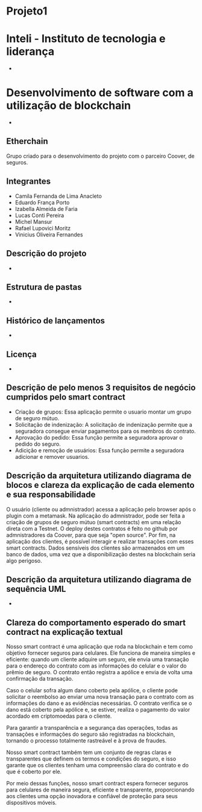 # Projeto1

# Inteli - Instituto de tecnologia e liderança
*
# Desenvolvimento de software com a utilização de blockchain
*
## Etherchain
Grupo criado para o desenvolvimento do projeto com o parceiro Coover, de seguros.
## Integrantes 
- Camila Fernanda de Lima Anacleto
- Eduardo França Porto
- Izabella Almeida de Faria
- Lucas Conti Pereira
- Michel Mansur
- Rafael Lupovici Moritz
- Vinicius Oliveira Fernandes
## Descrição do projeto
*
## Estrutura de pastas
*
## Histórico de lançamentos
*
## Licença
*

## Descrição de pelo menos 3 requisitos de negócio cumpridos pelo smart contract 
- Criação de grupos: Essa aplicação permite o usuario montar um grupo de seguro mútuo.
- Solicitação de indenização: A solicitação de indenização permite que a seguradora consegue enviar pagamentos para os membros do contrato.
- Aprovação do pedido: Essa função permite a seguradora aprovar o pedido do seguro.
- Adicição e remoção de usuários: Essa função permite a seguradora adicionar e remover usuarios.

## Descrição da arquitetura utilizando diagrama de blocos e clareza da explicação de cada elemento e sua responsabilidade 
O usuário (cliente ou admnistrador) acessa a aplicação pelo browser após o plugin com a metamask. 
Na aplicação do admnistrador, pode ser feita a criação de grupos de seguro mútuo (smart contracts) em uma relação direta com a Testnet. 
O deploy destes contratos é feito no github por admnistradores da Coover, para que seja "open source".
Por fim, na aplicação dos clientes, é possível interagir e realizar transações com esses smart contracts. 
Dados sensíveis dos clientes são armazenados em um banco de dados, uma vez que a disponibilização destes na blockchain seria algo perigoso. 

## Descrição da arquitetura utilizando diagrama de sequência UML
*
## Clareza do comportamento esperado do smart contract na explicação textual

Nosso smart contract é uma aplicação que roda na blockchain e tem como objetivo fornecer seguros para celulares. Ele funciona de maneira simples e eficiente: quando um cliente adquire um seguro, ele envia uma transação para o endereço do contrato com as informações do celular e o valor do prêmio de seguro. O contrato então registra a apólice e envia de volta uma confirmação da transação.

Caso o celular sofra algum dano coberto pela apólice, o cliente pode solicitar o reembolso ao enviar uma nova transação para o contrato com as informações do dano e as evidências necessárias. O contrato verifica se o dano está coberto pela apólice e, se estiver, realiza o pagamento do valor acordado em criptomoedas para o cliente.

Para garantir a transparência e a segurança das operações, todas as transações e informações do seguro são registradas na blockchain, tornando o processo totalmente rastreável e à prova de fraudes.

Nosso smart contract também tem um conjunto de regras claras e transparentes que definem os termos e condições do seguro, e isso garante que os clientes tenham uma compreensão clara do contrato e do que é coberto por ele.

Por meio dessas funções, nosso smart contract espera fornecer seguros para celulares de maneira segura, eficiente e transparente, proporcionando aos clientes uma opção inovadora e confiável de proteção para seus dispositivos móveis.
